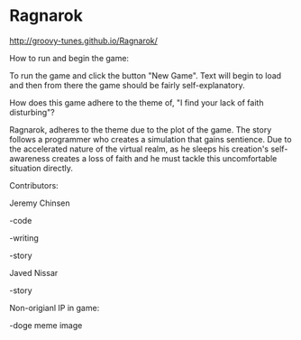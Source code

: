 # Ragnarok
http://groovy-tunes.github.io/Ragnarok/

How to run and begin the game:

To run the game and click the button "New Game". Text will begin to load and then from there the game should be fairly self-explanatory.


How does this game adhere to the theme of, "I find your lack of faith disturbing"?

Ragnarok, adheres to the theme due to the plot of the game. The story follows a programmer who creates a simulation that gains sentience. Due to the accelerated nature of the virtual realm, as he sleeps his creation's self-awareness creates a loss of faith and he must tackle this uncomfortable situation directly.


Contributors:

Jeremy Chinsen 

-code

-writing

-story

Javed Nissar

-story


Non-origianl IP in game:

-doge meme image
